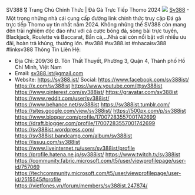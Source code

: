 SV388 🎖️ Trang Chủ Chính Thức | Đá Gà Trực Tiếp Thomo 2024
![](https://s3-ap-northeast-1.amazonaws.com/g0v-hackmd-images/uploads/upload_78fc4c09684d902918e180fe1449cf65.jpg)
[Sv388](https://sv388.ist/) - Một trong những nhà cái cung cấp đường link chính thức truy cập Đá gà trực tiếp Thomo uy tín nhất năm 2024. Không những thế SV388 còn mang đến trải nghiệm độc đáo như với cá cược bóng đá, sòng bài trực tuyến, Blackjack, Roulette và Baccarat, Bắn cá,...Nhà cái còn nổi bật với nhiều ưu đãi, hoàn trả khủng, thưởng lớn.
#sv388 #sv388.ist #nhacaisv388 #linksv388
Thông Tin Liên Hệ:
- Địa Chỉ: 209/36 Đ. Tôn Thất Thuyết, Phường 3, Quận 4, Thành phố Hồ Chí Minh, Việt Nam
- Email: sv388.ist@gmail.com
- Website: https://sv388.ist/
Social:
https://www.facebook.com/sv388ist/
https://x.com/sv388ist
https://www.youtube.com/@sv388ist
https://www.pinterest.com/sv388ist/
https://gravatar.com/sv388ist
https://www.reddit.com/user/sv388ist/
https://www.behance.net/sv388ist
https://sv388ist.tumblr.com/
https://sites.google.com/view/sv388ist/
https://500px.com/p/sv388ist
https://www.blogger.com/profile/17007283557001742699
https://draft.blogger.com/profile/17007283557001742699
https://sv388ist.wordpress.com/
https://sv388ist.bandcamp.com/album/sv388ist
https://issuu.com/sv388ist
https://www.liveinternet.ru/users/sv388ist/profile
https://profile.hatena.ne.jp/sv388ist/
https://www.twitch.tv/sv388ist
https://community.fabric.microsoft.com/t5/user/viewprofilepage/user-id/757069
https://techcommunity.microsoft.com/t5/user/viewprofilepage/user-id/2515545#profile
https://vietfones.vn/forum/members/sv388ist.247874/







